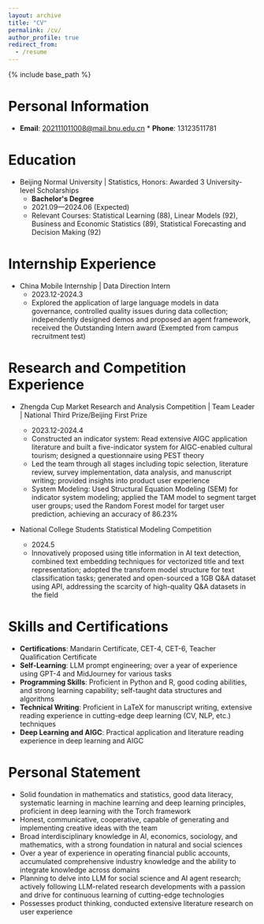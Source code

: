 ```yaml
---
layout: archive
title: "CV"
permalink: /cv/
author_profile: true
redirect_from:
  - /resume
---
```


{% include base_path %}

Personal Information
======
* **Email**: 202111011008@mail.bnu.edu.cn   * **Phone**: 13123511781


Education
======
* Beijing Normal University | Statistics, Honors: Awarded 3 University-level Scholarships
  * **Bachelor's Degree**
  * 2021.09—2024.06 (Expected)
  * Relevant Courses: Statistical Learning (88), Linear Models (92), Business and Economic Statistics (89), Statistical Forecasting and Decision Making (92)

Internship Experience
======
* China Mobile Internship | Data Direction Intern
  * 2023.12-2024.3
  * Explored the application of large language models in data governance, controlled quality issues during data collection; independently designed demos and proposed an agent framework, received the Outstanding Intern award (Exempted from campus recruitment test)

Research and Competition Experience
======
* Zhengda Cup Market Research and Analysis Competition | Team Leader | National Third Prize/Beijing First Prize
  * 2023.12-2024.4
  * Constructed an indicator system: Read extensive AIGC application literature and built a five-indicator system for AIGC-enabled cultural tourism; designed a questionnaire using PEST theory
  * Led the team through all stages including topic selection, literature review, survey implementation, data analysis, and manuscript writing; provided insights into product user experience
  * System Modeling: Used Structural Equation Modeling (SEM) for indicator system modeling; applied the TAM model to segment target user groups; used the Random Forest model for target user prediction, achieving an accuracy of 86.23%

* National College Students Statistical Modeling Competition
  * 2024.5
  * Innovatively proposed using title information in AI text detection, combined text embedding techniques for vectorized title and text representation; adopted the transform model structure for text classification tasks; generated and open-sourced a 1GB Q&A dataset using API, addressing the scarcity of high-quality Q&A datasets in the field

Skills and Certifications
======
* **Certifications**: Mandarin Certificate, CET-4, CET-6, Teacher Qualification Certificate
* **Self-Learning**: LLM prompt engineering; over a year of experience using GPT-4 and MidJourney for various tasks
* **Programming Skills**: Proficient in Python and R, good coding abilities, and strong learning capability; self-taught data structures and algorithms
* **Technical Writing**: Proficient in LaTeX for manuscript writing, extensive reading experience in cutting-edge deep learning (CV, NLP, etc.) techniques
* **Deep Learning and AIGC**: Practical application and literature reading experience in deep learning and AIGC

Personal Statement
======
* Solid foundation in mathematics and statistics, good data literacy, systematic learning in machine learning and deep learning principles, proficient in deep learning with the Torch framework
* Honest, communicative, cooperative, capable of generating and implementing creative ideas with the team
* Broad interdisciplinary knowledge in AI, economics, sociology, and mathematics, with a strong foundation in natural and social sciences
* Over a year of experience in operating financial public accounts, accumulated comprehensive industry knowledge and the ability to integrate knowledge across domains
* Planning to delve into LLM for social science and AI agent research; actively following LLM-related research developments with a passion and drive for continuous learning of cutting-edge technologies
* Possesses product thinking, conducted extensive literature research on user experience

<!--
Publications
======
  <ul>{% for post in site.publications reversed %}
    {% include archive-single-cv.html %}
  {% endfor %}</ul>

Talks
======
  <ul>{% for post in site.talks reversed %}
    {% include archive-single-talk-cv.html  %}
  {% endfor %}</ul>

Teaching
======
  <ul>{% for post in site.teaching reversed %}
    {% include archive-single-cv.html %}
  {% endfor %}</ul>

Service and Leadership
======
* Currently signed in to 43 different Slack teams
-->

